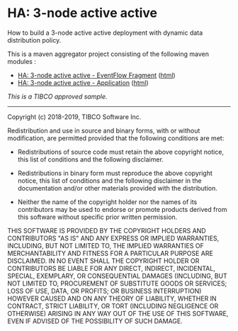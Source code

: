 # HA: 3-node active active

How to build a 3-node active active deployment with dynamic data distribution policy.

This is a maven aggregator project consisting of the following maven modules :

* [HA: 3-node active active - EventFlow Fragment](aa-3node-ef/src/site/markdown/index.md) ([html](https://tibcosoftware.github.io/tibco-streaming-samples/10.6.0-SNAPSHOT/highavailability/aa-3node/aa-3node-ef/))
* [HA: 3-node active active - Application](aa-3node-app/src/site/markdown/index.md) ([html](https://tibcosoftware.github.io/tibco-streaming-samples/10.6.0-SNAPSHOT/highavailability/aa-3node/aa-3node-app/))

_This is a TIBCO approved sample._

---
Copyright (c) 2018-2019, TIBCO Software Inc.

Redistribution and use in source and binary forms, with or without
modification, are permitted provided that the following conditions are met:

* Redistributions of source code must retain the above copyright notice, this
  list of conditions and the following disclaimer.

* Redistributions in binary form must reproduce the above copyright notice,
  this list of conditions and the following disclaimer in the documentation
  and/or other materials provided with the distribution.

* Neither the name of the copyright holder nor the names of its
  contributors may be used to endorse or promote products derived from
  this software without specific prior written permission.

THIS SOFTWARE IS PROVIDED BY THE COPYRIGHT HOLDERS AND CONTRIBUTORS "AS IS"
AND ANY EXPRESS OR IMPLIED WARRANTIES, INCLUDING, BUT NOT LIMITED TO, THE
IMPLIED WARRANTIES OF MERCHANTABILITY AND FITNESS FOR A PARTICULAR PURPOSE ARE
DISCLAIMED. IN NO EVENT SHALL THE COPYRIGHT HOLDER OR CONTRIBUTORS BE LIABLE
FOR ANY DIRECT, INDIRECT, INCIDENTAL, SPECIAL, EXEMPLARY, OR CONSEQUENTIAL
DAMAGES (INCLUDING, BUT NOT LIMITED TO, PROCUREMENT OF SUBSTITUTE GOODS OR
SERVICES; LOSS OF USE, DATA, OR PROFITS; OR BUSINESS INTERRUPTION) HOWEVER
CAUSED AND ON ANY THEORY OF LIABILITY, WHETHER IN CONTRACT, STRICT LIABILITY,
OR TORT (INCLUDING NEGLIGENCE OR OTHERWISE) ARISING IN ANY WAY OUT OF THE USE
OF THIS SOFTWARE, EVEN IF ADVISED OF THE POSSIBILITY OF SUCH DAMAGE.
